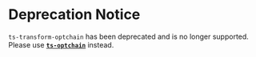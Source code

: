 # Deprecation Notice

`ts-transform-optchain` has been deprecated and is no longer supported. Please use **[`ts-optchain`](https://github.com/rimeto/ts-optchain)** instead.
